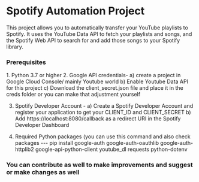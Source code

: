 <h1>Spotify Automation Project</h1>

This project allows you to automatically transfer your YouTube playlists to Spotify. It uses the YouTube Data API to fetch your playlists and songs, and the Spotify Web API to search for and add those songs to your Spotify library.

<h3>Prerequisites</h3>
1. Python 3.7 or higher
2. Google API credentials- a) create a project in Google Cloud Console/ mainly Youtube world
                           b) Enable Youtube Data API for this project
                           c) Download the client_secret.json file and place it in the creds folder or you can make that adjustment yourself

 3. Spotify Developer Account - a) Create a Spotify Developer Account and register your application to get your CLIENT_ID and CLIENT_SECRET
                                b) Add https://localhost:8080/callback as a redirect URI in the Spotify Developer Dashboard

4. Required Python packages (you can use this command and also check packages --- pip install google-auth google-auth-oauthlib google-auth-httplib2 google-api-python-client youtube_dl requests python-dotenv

<h3>You can contribute as well to make improvements and suggest or make changes as well </h3>


